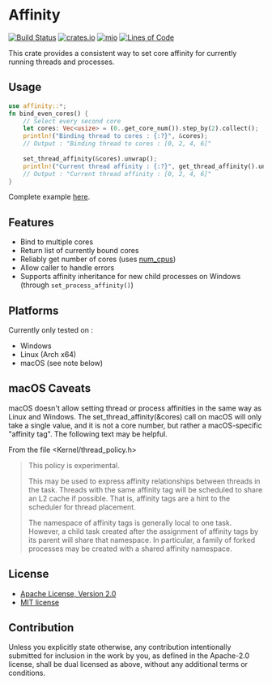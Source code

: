 # Affinity
[![Build Status](https://github.com/elast0ny/affinity-rs/workflows/build/badge.svg)](https://github.com/elast0ny/affinity-rs/actions?query=workflow%3Abuild)
[![crates.io](https://img.shields.io/crates/v/affinity.svg)](https://crates.io/crates/affinity)
[![mio](https://docs.rs/affinity/badge.svg)](https://docs.rs/affinity/)
[![Lines of Code](https://tokei.rs/b1/github/elast0ny/affinity-rs?category=code)](https://tokei.rs/b1/github/elast0ny/affinity-rs?category=code)


This crate provides a consistent way to set core affinity for currently running threads and processes.

## Usage

```rust
use affinity::*;
fn bind_even_cores() {
    // Select every second core
    let cores: Vec<usize> = (0..get_core_num()).step_by(2).collect();
    println!("Binding thread to cores : {:?}", &cores);
    // Output : "Binding thread to cores : [0, 2, 4, 6]"
    
    set_thread_affinity(&cores).unwrap();
    println!("Current thread affinity : {:?}", get_thread_affinity().unwrap());
    // Output : "Current thread affinity : [0, 2, 4, 6]"
}
```

Complete example [here](https://github.com/elast0ny/affinity-rs/blob/master/examples/main.rs).

## Features

- Bind to multiple cores
- Return list of currently bound cores
- Reliably get number of cores (uses [num_cpus](https://crates.io/crates/num_cpus))
- Allow caller to handle errors
- Supports affinity inheritance for new child processes on Windows (through `set_process_affinity()`)

## Platforms
Currently only tested on :
- Windows
- Linux (Arch x64)
- macOS (see note below)

## macOS Caveats

macOS doesn't allow setting thread or process affinities in the same way as Linux and Windows.
The set_thread_affinity(&cores) call on macOS will only take a single value,
and it is not a core number, but rather a macOS-specific "affinity tag".
The following text may be helpful.

From the file <Kernel/thread_policy.h>

> This policy is experimental.
> 
> This may be used to express affinity relationships between threads in
> the task. Threads with the same affinity tag will be scheduled to
> share an L2 cache if possible. That is, affinity tags are a hint to
> the scheduler for thread placement.
> 
> The namespace of affinity tags is generally local to one task.
> However, a child task created after the assignment of affinity tags by
> its parent will share that namespace. In particular, a family of
> forked processes may be created with a shared affinity namespace.


## License

 * [Apache License, Version 2.0](http://www.apache.org/licenses/LICENSE-2.0)
 * [MIT license](http://opensource.org/licenses/MIT)

## Contribution

Unless you explicitly state otherwise, any contribution intentionally submitted
for inclusion in the work by you, as defined in the Apache-2.0 license, shall be
dual licensed as above, without any additional terms or conditions.
